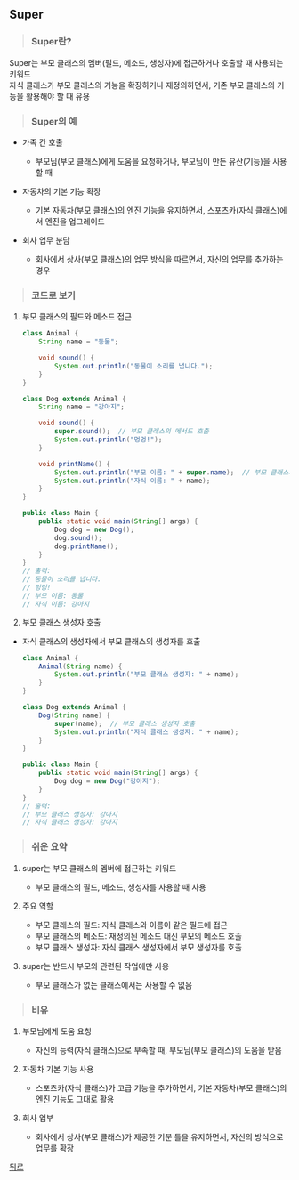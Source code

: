 ## Super
> ### Super란?
Super는 부모 클래스의 멤버(필드, 메소드, 생성자)에 접근하거나 호출할 때 사용되는 키워드</br>
자식 클래스가 부모 클래스의 기능을 확장하거나 재정의하면서, 기존 부모 클래스의 기능을 활용해야 할 때 유용

> ### Super의 예
- 가족 간 호출
    - 부모님(부모 클래스)에게 도움을 요청하거나, 부모님이 만든 유산(기능)을 사용할 때

- 자동차의 기본 기능 확장
    - 기본 자동차(부모 클래스)의 엔진 기능을 유지하면서, 스포츠카(자식 클래스)에서 엔진을 업그레이드

- 회사 업무 분담
    - 회사에서 상사(부모 클래스)의 업무 방식을 따르면서, 자신의 업무를 추가하는 경우

> ### 코드로 보기
1. 부모 클래스의 필드와 메소드 접근
    ```java
    class Animal {
        String name = "동물";

        void sound() {
            System.out.println("동물이 소리를 냅니다.");
        }
    }

    class Dog extends Animal {
        String name = "강아지";

        void sound() {
            super.sound();  // 부모 클래스의 메서드 호출
            System.out.println("멍멍!");
        }

        void printName() {
            System.out.println("부모 이름: " + super.name);  // 부모 클래스의 필드 접근
            System.out.println("자식 이름: " + name);
        }
    }

    public class Main {
        public static void main(String[] args) {
            Dog dog = new Dog();
            dog.sound();
            dog.printName();
        }
    }
    // 출력:
    // 동물이 소리를 냅니다.
    // 멍멍!
    // 부모 이름: 동물
    // 자식 이름: 강아지
    ```

2. 부모 클래스 생성자 호출
- 자식 클래스의 생성자에서 부모 클래스의 생성자를 호출
    ```java
    class Animal {
        Animal(String name) {
            System.out.println("부모 클래스 생성자: " + name);
        }
    }

    class Dog extends Animal {
        Dog(String name) {
            super(name);  // 부모 클래스 생성자 호출
            System.out.println("자식 클래스 생성자: " + name);
        }
    }

    public class Main {
        public static void main(String[] args) {
            Dog dog = new Dog("강아지");
        }
    }
    // 출력:
    // 부모 클래스 생성자: 강아지
    // 자식 클래스 생성자: 강아지
    ```

> ### 쉬운 요약
1. super는 부모 클래스의 멤버에 접근하는 키워드
    - 부모 클래스의 필드, 메소드, 생성자를 사용할 때 사용

2. 주요 역할
    - 부모 클래스의 필드: 자식 클래스와 이름이 같은 필드에 접근
    - 부모 클래스의 메소드: 재정의된 메소드 대신 부모의 메소드 호출
    - 부모 클래스 생성자: 자식 클래스 생성자에서 부모 생성자를 호출

3. super는 반드시 부모와 관련된 작업에만 사용
    - 부모 클래스가 없는 클래스에서는 사용할 수 없음

> ### 비유
1. 부모님에게 도움 요청
    - 자신의 능력(자식 클래스)으로 부족할 때, 부모님(부모 클래스)의 도움을 받음

2. 자동차 기본 기능 사용
    - 스포츠카(자식 클래스)가 고급 기능을 추가하면서, 기본 자동차(부모 클래스)의 엔진 기능도 그대로 활용

3. 회사 업부
    - 회사에서 상사(부모 클래스)가 제공한 기분 틀을 유지하면서, 자신의 방식으로 업무를 확장

[뒤로](java)